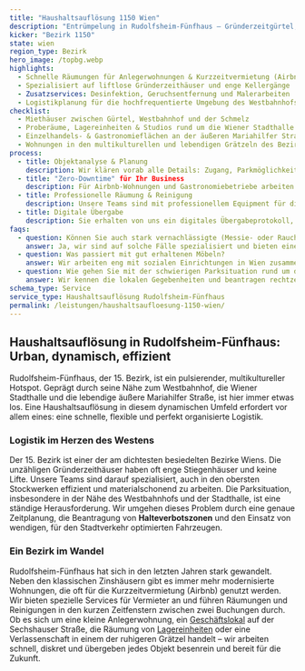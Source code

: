 ```yaml
---
title: "Haushaltsauflösung 1150 Wien"
description: "Entrümpelung in Rudolfsheim-Fünfhaus – Gründerzeitgürtel, Stadthallen-Viertel und Airbnb-Apartments nahe Westbahnhof."
kicker: "Bezirk 1150"
state: wien
region_type: Bezirk
hero_image: /topbg.webp
highlights:
  - Schnelle Räumungen für Anlegerwohnungen & Kurzzeitvermietung (Airbnb)
  - Spezialisiert auf liftlose Gründerzeithäuser und enge Kellergänge
  - Zusatzservices: Desinfektion, Geruchsentfernung und Malerarbeiten
  - Logistikplanung für die hochfrequentierte Umgebung des Westbahnhofs
checklist:
  - Miethäuser zwischen Gürtel, Westbahnhof und der Schmelz
  - Proberäume, Lagereinheiten & Studios rund um die Wiener Stadthalle
  - Einzelhandels- & Gastronomieflächen an der äußeren Mariahilfer Straße
  - Wohnungen in den multikulturellen und lebendigen Grätzeln des Bezirks
process:
  - title: Objektanalyse & Planung
    description: Wir klären vorab alle Details: Zugang, Parkmöglichkeiten und die Kapazitäten der Müllräume.
  - title: "Zero-Downtime" für Ihr Business
    description: Für Airbnb-Wohnungen und Gastronomiebetriebe arbeiten wir effizient zwischen Check-out und Check-in, um Ausfallzeiten zu minimieren.
  - title: Professionelle Räumung & Reinigung
    description: Unsere Teams sind mit professionellem Equipment für die Demontage von Mobiliar ausgestattet und setzen bei Bedarf auch Ozongeräte und HEPA-Filter ein.
  - title: Digitale Übergabe
    description: Sie erhalten von uns ein digitales Übergabeprotokoll, inklusive aller notwendigen Dokumente und Fotos.
faqs:
  - question: Können Sie auch stark vernachlässigte (Messie- oder Raucher-) Wohnungen räumen?
    answer: Ja, wir sind auf solche Fälle spezialisiert und bieten eine umfassende Geruchsbeseitigung, Nikotinbehandlung und Spezialreinigung an.
  - question: Was passiert mit gut erhaltenen Möbeln?
    answer: Wir arbeiten eng mit sozialen Einrichtungen in Wien zusammen und spenden verwertbare Stücke nach Ihrer Freigabe.
  - question: Wie gehen Sie mit der schwierigen Parksituation rund um den Westbahnhof um?
    answer: Wir kennen die lokalen Gegebenheiten und beantragen rechtzeitig Halteverbotszonen. Zudem setzen wir auf wendige, kompakte Transporter.
schema_type: Service
service_type: Haushaltsauflösung Rudolfsheim-Fünfhaus
permalink: /leistungen/haushaltsaufloesung-1150-wien/
---
```


## Haushaltsauflösung in Rudolfsheim-Fünfhaus: Urban, dynamisch, effizient

Rudolfsheim-Fünfhaus, der 15. Bezirk, ist ein pulsierender, multikultureller Hotspot. Geprägt durch seine Nähe zum Westbahnhof, die Wiener Stadthalle und die lebendige äußere Mariahilfer Straße, ist hier immer etwas los. Eine Haushaltsauflösung in diesem dynamischen Umfeld erfordert vor allem eines: eine schnelle, flexible und perfekt organisierte Logistik.

### Logistik im Herzen des Westens

Der 15. Bezirk ist einer der am dichtesten besiedelten Bezirke Wiens. Die unzähligen Gründerzeithäuser haben oft enge Stiegenhäuser und keine Lifte. Unsere Teams sind darauf spezialisiert, auch in den obersten Stockwerken effizient und materialschonend zu arbeiten. Die Parksituation, insbesondere in der Nähe des Westbahnhofs und der Stadthalle, ist eine ständige Herausforderung. Wir umgehen dieses Problem durch eine genaue Zeitplanung, die Beantragung von **Halteverbotszonen** und den Einsatz von wendigen, für den Stadtverkehr optimierten Fahrzeugen.

### Ein Bezirk im Wandel

Rudolfsheim-Fünfhaus hat sich in den letzten Jahren stark gewandelt. Neben den klassischen Zinshäusern gibt es immer mehr modernisierte Wohnungen, die oft für die Kurzzeitvermietung (Airbnb) genutzt werden. Wir bieten spezielle Services für Vermieter an und führen Räumungen und Reinigungen in den kurzen Zeitfenstern zwischen zwei Buchungen durch. Ob es sich um eine kleine Anlegerwohnung, ein [Geschäftslokal](/leistungen/firmenaufloesung/) auf der Sechshauser Straße, die Räumung von [Lagereinheiten](/leistungen/kellerraeumung/) oder eine Verlassenschaft in einem der ruhigeren Grätzel handelt – wir arbeiten schnell, diskret und übergeben jedes Objekt besenrein und bereit für die Zukunft.
